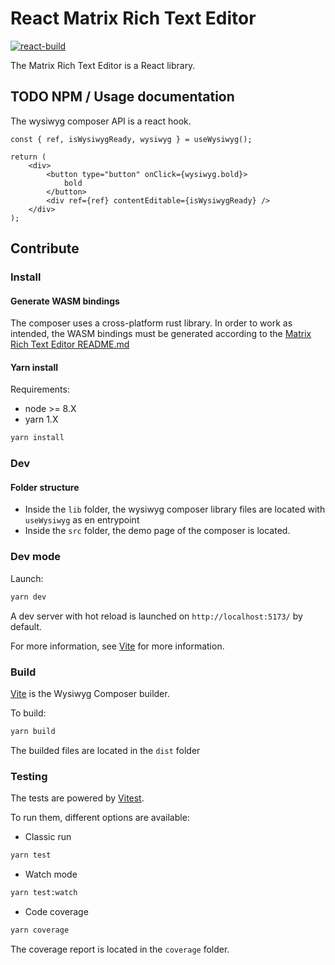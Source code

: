 # React Matrix Rich Text Editor

[![react-build](https://github.com/matrix-org/matrix-wysiwyg/actions/workflows/react-build.yml/badge.svg?branch=main)](https://github.com/matrix-org/matrix-wysiwyg/actions/workflows/react-build.yml)

The Matrix Rich Text Editor is a React library.

## TODO NPM / Usage documentation

The wysiwyg composer API is a react hook.

```tsx
const { ref, isWysiwygReady, wysiwyg } = useWysiwyg();

return (
    <div>
        <button type="button" onClick={wysiwyg.bold}>
            bold
        </button>
        <div ref={ref} contentEditable={isWysiwygReady} />
    </div>
);
```

## Contribute

### Install

#### Generate WASM bindings

The composer uses a cross-platform rust library. In order to work as intended, the WASM bindings must be generated according to the [Matrix Rich Text Editor README.md](../../README.md)

#### Yarn install

Requirements:

-   node >= 8.X
-   yarn 1.X

```sh
yarn install
```

### Dev

#### Folder structure

-   Inside the `lib` folder, the wysiwyg composer library files are located with `useWysiwyg` as en entrypoint
-   Inside the `src` folder, the demo page of the composer is located.

### Dev mode

Launch:

```sh
yarn dev
```

A dev server with hot reload is launched on `http://localhost:5173/` by default.

For more information, see [Vite](https://vitejs.dev/guide/features.html#hot-module-replacement) for more information.

### Build

[Vite](https://vitejs.dev/) is the Wysiwyg Composer builder.

To build:

```sh
yarn build
```

The builded files are located in the `dist` folder

### Testing

The tests are powered by [Vitest](https://vitest.dev/).

To run them, different options are available:

-   Classic run

```sh
yarn test
```

-   Watch mode

```sh
yarn test:watch
```

-   Code coverage

```sh
yarn coverage
```

The coverage report is located in the `coverage` folder.
